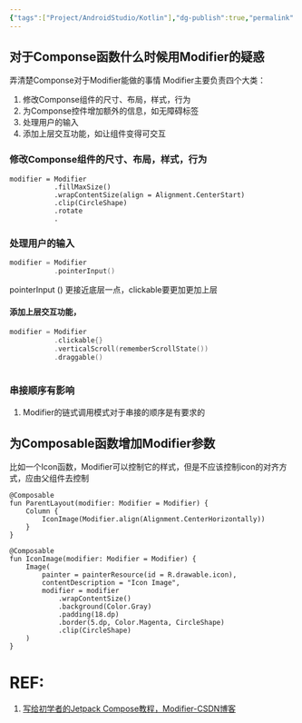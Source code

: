 ```yaml
---
{"tags":["Project/AndroidStudio/Kotlin"],"dg-publish":true,"permalink":"/Project/AndroidStudio/Modifier/","dgPassFrontmatter":true}
---
```


## 对于Componse函数什么时候用Modifier的疑惑
弄清楚Componse对于Modifier能做的事情
Modifier主要负责四个大类：
1. 修改Componse组件的尺寸、布局，样式，行为
2. 为Componse控件增加额外的信息，如无障碍标签
3. 处理用户的输入
4. 添加上层交互功能，如让组件变得可交互

### 修改Componse组件的尺寸、布局，样式，行为
```kotin
modifier = Modifier
		   .fillMaxSize()
		   .wrapContentSize(align = Alignment.CenterStart)
		   .clip(CircleShape)
		   .rotate
		   .
```

### 处理用户的输入
```kotlin
modifier = Modifier
		   .pointerInput()
```
pointerInput () 更接近底层一点，clickable要更加更加上层
#### 添加上层交互功能，
```kotlin
modifier = Modifier
           .clickable{}
           .verticalScroll(rememberScrollState())
           .draggable()
           
```
### 串接顺序有影响
1. Modifier的链式调用模式对于串接的顺序是有要求的

## 为Composable函数增加Modifier参数
比如一个Icon函数，Modifier可以控制它的样式，但是不应该控制icon的对齐方式，应由父组件去控制
```
@Composable
fun ParentLayout(modifier: Modifier = Modifier) {
    Column {
        IconImage(Modifier.align(Alignment.CenterHorizontally))
    }
}

@Composable
fun IconImage(modifier: Modifier = Modifier) {
    Image(
        painter = painterResource(id = R.drawable.icon),
        contentDescription = "Icon Image",
        modifier = modifier
            .wrapContentSize()
            .background(Color.Gray)
            .padding(18.dp)
            .border(5.dp, Color.Magenta, CircleShape)
            .clip(CircleShape)
    )
}

```
# REF:
1. [写给初学者的Jetpack Compose教程，Modifier-CSDN博客](https://blog.csdn.net/guolin_blog/article/details/132253342)
